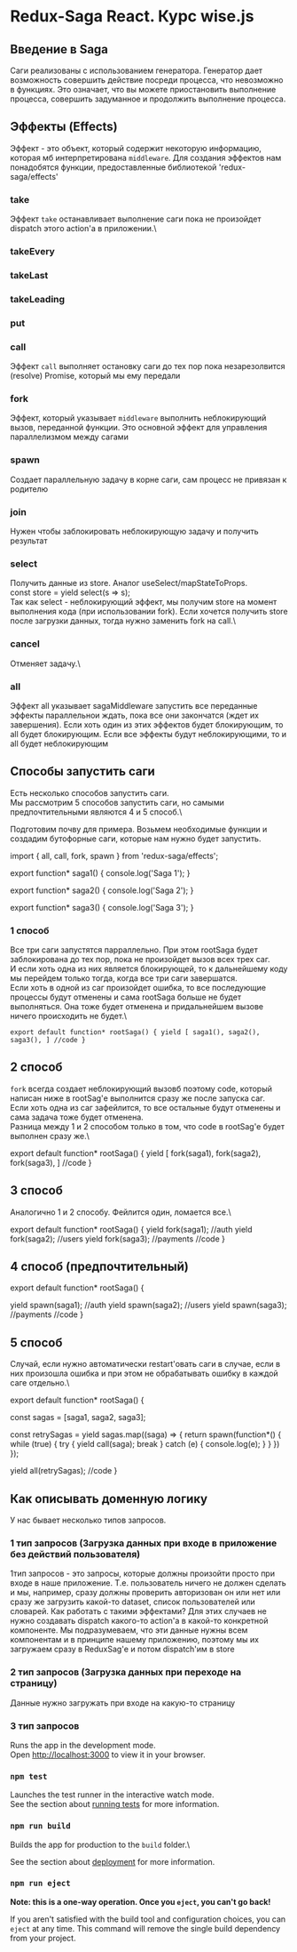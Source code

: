# Redux-Saga React. Курс wise.js

## Введение в Saga

Саги реализованы с использованием генератора. Генератор дает возможность совершить действие посреди процесса, что невозможно в функциях. Это означает, что вы можете приостановить выполнение процесса, совершить задуманное и продолжить выполнение процесса.

## Эффекты (Effects)

Эффект - это объект, который содержит некоторую информацию, которая мб интерпретирована `middleware`. Для создания эффектов нам понадобятся функции, предоставленные библиотекой 'redux-saga/effects'

### take
Эффект `take` останавливает выполнение саги пока не произойдет dispatch этого action'а в приложении.\

### takeEvery
### takeLast
### takeLeading
### put

### call
Эффект `call` выполняет остановку саги до тех пор пока незарезолвится (resolve) Promise, который мы ему передали

### fork
Эффект, который указывает `middleware` выполнить неблокирующий вызов, переданной функции. Это основной эффект для управления параллелизмом между сагами

### spawn
Создает параллельную задачу в корне саги, сам процесс не привязан к родителю

### join
Нужен чтобы заблокировать неблокирующую задачу и получить результат

### select
Получить данные из store. Аналог useSelect/mapStateToProps.\
const store = yield select(s => s);\
Так как select - неблокирующий эффект, мы получим store на момент выполнения кода (при использовании fork). Если хочется получить store после загрузки данных, тогда нужно заменить fork на call.\ 

### cancel
Отменяет задачу.\

### all
Эффект all указывает sagaMiddleware запустить все переданные эффекты параллельнои ждать, пока все они закончатся (ждет их завершения).
Если хоть один из этих эффектов будет блокирующим, то all будет блокирующим. Если все эффекты будут неблокирующими, то и all будет неблокирующим 



## Способы запустить саги

Есть несколько способов запустить саги.\
Мы рассмотрим 5 способов запустить саги, но самыми предпочтительными являются 4 и 5 способ.\

Подготовим почву для примера. Возьмем необходимые функции и создадим бутофорные саги, которые нам нужно будет запустить.

import { all, call, fork, spawn } from 'redux-saga/effects';


export function* saga1() {
  console.log('Saga 1');
}

export function* saga2() {
  console.log('Saga 2');
}

export function* saga3() {
  console.log('Saga 3');
}

### 1 способ

Все три саги запустятся парраллельно.
При этом rootSaga будет заблокирована до тех пор, пока не произойдет вызов всех трех саг.\
И если хоть одна из них является блокирующей, то к дальнейшему коду мы перейдем только тогда, когда все три саги завершатся.\
Если хоть в одной из саг произойдет ошибка, то все последующие
процессы будут отменены и сама rootSaga больше не будет выполняться. Она тоже будет отменена и придальнейшем вызове ничего происходить не будет.\


`export default function* rootSaga() {
  yield [
    saga1(),
    saga2(),
    saga3(),
  ]
  //code
}`


## 2 способ

`fork` всегда создает неблокирующий вызовб поэтому code, который написан ниже в rootSag'е выполнится сразу же после запуска саг.\
Если хоть одна из саг зафейлится, то все остальные будут отменены и сама задача тоже будет отменена.\
Разница между 1 и 2 способом только в том, что code 
в rootSag'е будет выполнен сразу же.\

export default function* rootSaga() {
  yield [
    fork(saga1),
    fork(saga2),
    fork(saga3),
  ]
  //code
}


## 3 способ

Аналогично 1 и 2 способу. Фейлится один, ломается все.\

export default function* rootSaga() {
  yield fork(saga1); //auth
  yield fork(saga2); //users
  yield fork(saga3); //payments
  //code
}


## 4 способ (предпочтительный)

export default function* rootSaga() {

  yield spawn(saga1); //auth
  yield spawn(saga2); //users
  yield spawn(saga3); //payments
  //code
}

## 5 способ

Случай, если нужно автоматически restart'овать саги в случае, если в них произошла ошибка и при этом не обрабатывать ошибку в каждой саге отдельно.\


export default function* rootSaga() {

  const sagas = [saga1, saga2, saga3];

  const retrySagas = yield sagas.map((saga) => {
    return spawn(function*() {
      while (true) {
        try {
          yield call(saga);
          break
        } catch (e) {
          console.log(e);
        }
      }
    })
  });

  yield all(retrySagas);
  //code 
}

## Как описывать доменную логику

У нас бывает несколько типов запросов.

### 1 тип запросов (Загрузка данных при входе в приложение без действий пользователя)
1тип запросов - это запросы, которые должны произойти просто при входе в наше приложение. Т.е. пользователь ничего не должен сделать и мы, например, сразу должны проверить авторизован он или нет или сразу же загрузить какой-то dataset, список пользователей или словарей.
Как работать с такими эффектами? Для этих случаев не нужно создавать dispatch какого-то action'а в какой-то конкретной компоненте. Мы подразумеваем, что эти данные нужны всем компонентам и в принципе нашему приложению, поэтому мы их загружаем сразу в ReduxSag'е и потом dispatch'им в store

### 2 тип запросов (Загрузка данных при переходе на страницу)
Данные нужно загружать при входе на какую-то страницу

### 3 тип запросов




Runs the app in the development mode.\
Open [http://localhost:3000](http://localhost:3000) to view it in your browser.

### `npm test`

Launches the test runner in the interactive watch mode.\
See the section about [running tests](https://facebook.github.io/create-react-app/docs/running-tests) for more information.

### `npm run build`

Builds the app for production to the `build` folder.\


See the section about [deployment](https://facebook.github.io/create-react-app/docs/deployment) for more information.

### `npm run eject`

**Note: this is a one-way operation. Once you `eject`, you can't go back!**

If you aren't satisfied with the build tool and configuration choices, you can `eject` at any time. This command will remove the single build dependency from your project.